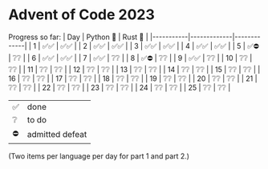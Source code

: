 # Advent of Code 2023

Progress so far:
| Day       | Python 🐍  | Rust 🦀     |
|-----------|-------------|-------------|
| 1   | ✅✅  | ✅✅ |
| 2   | ✅✅  | ✅✅ |
| 3   | ✅✅  | ✅✅ |
| 4   | ✅✅  | ✅✅ |
| 5   | ✅⛔  | ❔❔ |
| 6   | ✅✅  | ✅✅ |
| 7   | ✅✅  | ❔❔ |
| 8   | ✅⛔  | ❔❔ |
| 9   | ✅✅  | ❔❔ |
| 10   | ❔❔  | ❔❔ |
| 11   | ❔❔  | ❔❔ |
| 12   | ❔❔  | ❔❔ |
| 13   | ❔❔  | ❔❔ |
| 14   | ❔❔  | ❔❔ |
| 15   | ❔❔  | ❔❔ |
| 16   | ❔❔  | ❔❔ |
| 17   | ❔❔  | ❔❔ |
| 18   | ❔❔  | ❔❔ |
| 19   | ❔❔  | ❔❔ |
| 20   | ❔❔  | ❔❔ |
| 21   | ❔❔  | ❔❔ |
| 22   | ❔❔  | ❔❔ |
| 23   | ❔❔  | ❔❔ |
| 24   | ❔❔  | ❔❔ |
| 25   | ❔❔  | ❔❔ |

| | |
| -- | -- |
| ✅ | done |
|❔| to do |
| ⛔ | admitted defeat |

(Two items per language per day for part 1 and part 2.)

